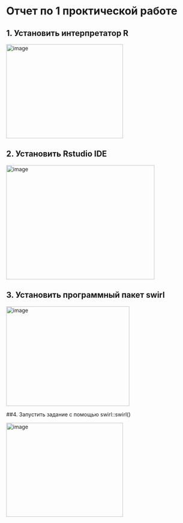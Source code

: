 # Отчет по 1 проктической работе

## 1.	Установить интерпретатор R

<img width="311" height="251" alt="image" src="https://github.com/user-attachments/assets/d27395c6-c410-4cad-8d31-a50ca9777a8c" />

## 2.	Установить Rstudio IDE

<img width="395" height="305" alt="image" src="https://github.com/user-attachments/assets/69b0235e-aae4-4ba1-8a51-7e0e5dcae2a0" />

## 3.	Установить программный пакет swirl

<img width="328" height="266" alt="image" src="https://github.com/user-attachments/assets/4901cefa-df38-4780-af5e-1b346e036c39" />

##4.	Запустить задание с помощью swirl::swirl()

<img width="311" height="251" alt="image" src="https://github.com/user-attachments/assets/d27395c6-c410-4cad-8d31-a50ca9777a8c" />



